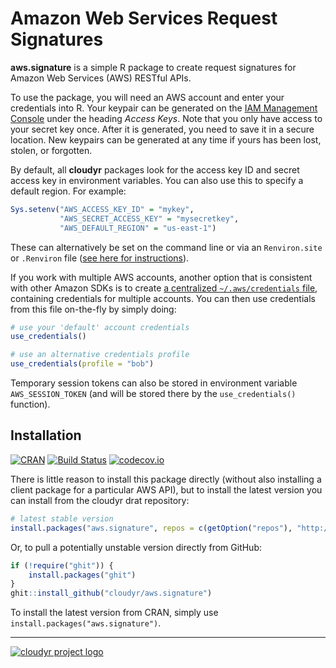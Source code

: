 # Amazon Web Services Request Signatures #

**aws.signature** is a simple R package to create request signatures for Amazon Web Services (AWS) RESTful APIs.

To use the package, you will need an AWS account and enter your credentials into R. Your keypair can be generated on the [IAM Management Console](https://aws.amazon.com/) under the heading *Access Keys*. Note that you only have access to your secret key once. After it is generated, you need to save it in a secure location. New keypairs can be generated at any time if yours has been lost, stolen, or forgotten. 

By default, all **cloudyr** packages look for the access key ID and secret access key in environment variables. You can also use this to specify a default region. For example:

```R
Sys.setenv("AWS_ACCESS_KEY_ID" = "mykey",
           "AWS_SECRET_ACCESS_KEY" = "mysecretkey",
           "AWS_DEFAULT_REGION" = "us-east-1")
```

These can alternatively be set on the command line or via an `Renviron.site` or `.Renviron` file ([see here for instructions](http://cran.r-project.org/web/packages/httr/vignettes/api-packages.html)).

If you work with multiple AWS accounts, another option that is consistent with other Amazon SDKs is to create [a centralized `~/.aws/credentials` file](https://blogs.aws.amazon.com/security/post/Tx3D6U6WSFGOK2H/A-New-and-Standardized-Way-to-Manage-Credentials-in-the-AWS-SDKs), containing credentials for multiple accounts. You can then use credentials from this file on-the-fly by simply doing:

```R
# use your 'default' account credentials
use_credentials()

# use an alternative credentials profile
use_credentials(profile = "bob")
```

Temporary session tokens can also be stored in environment variable `AWS_SESSION_TOKEN` (and will be stored there by the `use_credentials()` function).

## Installation ##

[![CRAN](http://www.r-pkg.org/badges/version/aws.signature)](http://cran.r-project.org/package=aws.signature)
[![Build Status](https://travis-ci.org/cloudyr/aws.signature.png?branch=master)](https://travis-ci.org/cloudyr/aws.signature) 
[![codecov.io](http://codecov.io/github/cloudyr/aws.signature/coverage.svg?branch=master)](http://codecov.io/github/cloudyr/aws.signature?branch=master)

There is little reason to install this package directly (without also installing a client package for a particular AWS API), but to install the latest version you can install from the cloudyr drat repository:

```R
# latest stable version
install.packages("aws.signature", repos = c(getOption("repos"), "http://cloudyr.github.io/drat"))
```

Or, to pull a potentially unstable version directly from GitHub:

```R
if (!require("ghit")) {
    install.packages("ghit")
}
ghit::install_github("cloudyr/aws.signature")
```

To install the latest version from CRAN, simply use `install.packages("aws.signature")`.

---
[![cloudyr project logo](http://i.imgur.com/JHS98Y7.png)](https://github.com/cloudyr)
